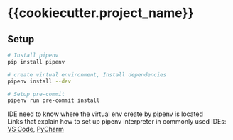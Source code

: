 # {{cookiecutter.project_name}}

## Setup
```sh
# Install pipenv 
pip install pipenv

# create virtual environment, Install dependencies
pipenv install --dev

# Setup pre-commit
pipenv run pre-commit install
```

IDE need to know where the virtual env create by pipenv is located<br>
Links that explain how to set up pipenv interpreter in commonly used IDEs: [VS Code](https://developpaper.com/configuring-pipenv-virtual-environment-with-python-of-vscode/), [PyCharm](https://www.jetbrains.com/help/pycharm/pipenv.html)
